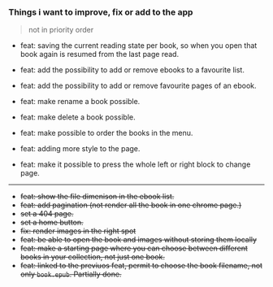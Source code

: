 ### Things i want to improve, fix or add to the app  
> not in priority order  
  
- feat: saving the current reading state per book, so when you open that book again is resumed from the last page read.  

- feat: add the possibility to add or remove ebooks to a favourite list.  
- feat: add the possibility to add or remove favourite pages of an ebook.  
- feat: make rename a book possible.  
- feat: make delete a book possible.  
- feat: make possible to order the books in the menu.  

- feat: adding more style to the page.  
- feat: make it possible to press the whole left or right block to change page.
___


- ~~feat: show the file dimenison in the ebook list.~~
- ~~feat: add pagination (not render all the book in one chrome page.)~~
- ~~set a 404 page.~~
- ~~set a home button.~~
- ~~fix: render images in the right spot~~
- ~~feat: be able to open the book and images without storing them locally~~
- ~~feat: make a starting page where you can choose between different books in your collection, not just one book.~~
- ~~feat: linked to the previuos feat, permit to choose the book filename, not only `book.epub`. Partially done.~~  
